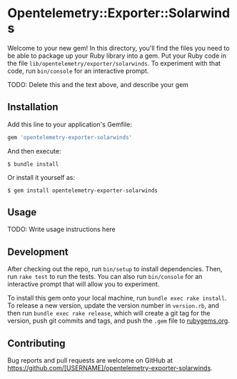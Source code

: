# Opentelemetry::Exporter::Solarwinds

Welcome to your new gem! In this directory, you'll find the files you need to be able to package up your Ruby library into a gem. Put your Ruby code in the file `lib/opentelemetry/exporter/solarwinds`. To experiment with that code, run `bin/console` for an interactive prompt.

TODO: Delete this and the text above, and describe your gem

## Installation

Add this line to your application's Gemfile:

```ruby
gem 'opentelemetry-exporter-solarwinds'
```

And then execute:

    $ bundle install

Or install it yourself as:

    $ gem install opentelemetry-exporter-solarwinds

## Usage

TODO: Write usage instructions here

## Development

After checking out the repo, run `bin/setup` to install dependencies. Then, run `rake test` to run the tests. You can also run `bin/console` for an interactive prompt that will allow you to experiment.

To install this gem onto your local machine, run `bundle exec rake install`. To release a new version, update the version number in `version.rb`, and then run `bundle exec rake release`, which will create a git tag for the version, push git commits and tags, and push the `.gem` file to [rubygems.org](https://rubygems.org).

## Contributing

Bug reports and pull requests are welcome on GitHub at https://github.com/[USERNAME]/opentelemetry-exporter-solarwinds.

